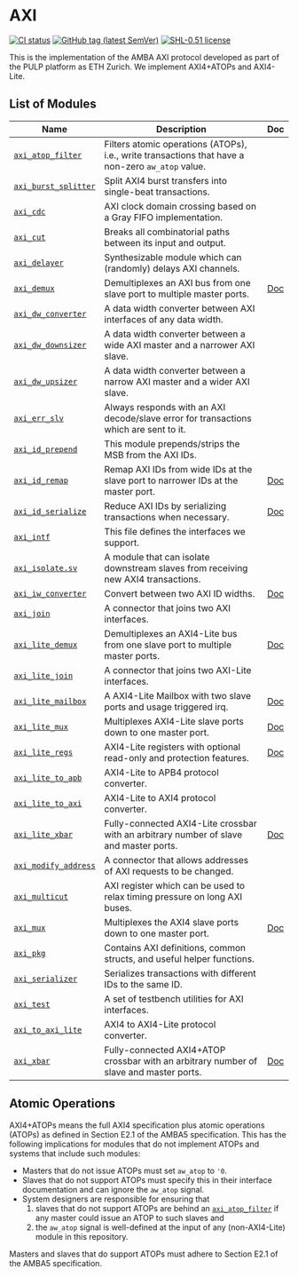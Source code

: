 # AXI
[![CI status](https://akurth.net/usrv/ig/shields/pipeline/akurth/axi/master.svg)](https://iis-git.ee.ethz.ch/akurth/axi/commits/master)
[![GitHub tag (latest SemVer)](https://images1-focus-opensocial.googleusercontent.com/gadgets/proxy?container=focus&url=https%3A%2F%2Fimg.shields.io%2Fgithub%2Fv%2Ftag%2Fpulp-platform%2Faxi%3Fcolor%3Dblue%26label%3Dcurrent%26sort%3Dsemver)](CHANGELOG.md)
[![SHL-0.51 license](https://img.shields.io/badge/license-SHL--0.51-green)](LICENSE)

This is the implementation of the AMBA AXI protocol developed as part of the PULP platform as ETH Zurich. We implement AXI4+ATOPs and AXI4-Lite.


## List of Modules

| Name                                                 | Description                                                                                       | Doc                            |
|------------------------------------------------------|---------------------------------------------------------------------------------------------------|--------------------------------|
| [`axi_atop_filter`](src/axi_atop_filter.sv)          | Filters atomic operations (ATOPs), i.e., write transactions that have a non-zero `aw_atop` value. |                                |
| [`axi_burst_splitter`](src/axi_burst_splitter.sv)    | Split AXI4 burst transfers into single-beat transactions.                                         |                                |
| [`axi_cdc`](src/axi_cdc.sv)                          | AXI clock domain crossing based on a Gray FIFO implementation.                                    |                                |
| [`axi_cut`](src/axi_cut.sv)                          | Breaks all combinatorial paths between its input and output.                                      |                                |
| [`axi_delayer`](src/axi_delayer.sv)                  | Synthesizable module which can (randomly) delays AXI channels.                                    |                                |
| [`axi_demux`](src/axi_demux.sv)                      | Demultiplexes an AXI bus from one slave port to multiple master ports.                            | [Doc](doc/axi_demux.md)        |
| [`axi_dw_converter`](src/axi_dw_converter.sv)        | A data width converter between AXI interfaces of any data width.                                  |                                |
| [`axi_dw_downsizer`](src/axi_dw_downsizer.sv)        | A data width converter between a wide AXI master and a narrower AXI slave.                        |                                |
| [`axi_dw_upsizer`](src/axi_dw_upsizer.sv)            | A data width converter between a narrow AXI master and a wider AXI slave.                         |                                |
| [`axi_err_slv`](src/axi_err_slv.sv)                  | Always responds with an AXI decode/slave error for transactions which are sent to it.             |                                |
| [`axi_id_prepend`](src/axi_id_prepend.sv)            | This module prepends/strips the MSB from the AXI IDs.                                             |                                |
| [`axi_id_remap`](src/axi_id_remap.sv)                | Remap AXI IDs from wide IDs at the slave port to narrower IDs at the master port.                 | [Doc][doc.axi_id_remap]        |
| [`axi_id_serialize`](src/axi_id_serialize.sv)        | Reduce AXI IDs by serializing transactions when necessary.                                        | [Doc][doc.axi_id_serialize]    |
| [`axi_intf`](src/axi_intf.sv)                        | This file defines the interfaces we support.                                                      |                                |
| [`axi_isolate.sv`](src/axi_isolate.sv)               | A module that can isolate downstream slaves from receiving new AXI4 transactions.                 |                                |
| [`axi_iw_converter`](src/axi_iw_converter.sv)        | Convert between two AXI ID widths.                                                                | [Doc][doc.axi_iw_converter]    |
| [`axi_join`](src/axi_join.sv)                        | A connector that joins two AXI interfaces.                                                        |                                |
| [`axi_lite_demux`](src/axi_lite_demux.sv)            | Demultiplexes an AXI4-Lite bus from one slave port to multiple master ports.                      | [Doc](doc/axi_lite_demux.md)   |
| [`axi_lite_join`](src/axi_lite_join.sv)              | A connector that joins two AXI-Lite interfaces.                                                   |                                |
| [`axi_lite_mailbox`](src/axi_lite_mailbox.sv)        | A AXI4-Lite Mailbox with two slave ports and usage triggered irq.                                 | [Doc](doc/axi_lite_mailbox.md) |
| [`axi_lite_mux`](src/axi_lite_mux.sv)                | Multiplexes AXI4-Lite slave ports down to one master port.                                        | [Doc](doc/axi_lite_mux.md)     |
| [`axi_lite_regs`](src/axi_lite_regs.sv)              | AXI4-Lite registers with optional read-only and protection features.                              | [Doc][doc.axi_lite_regs]       |
| [`axi_lite_to_apb`](src/axi_lite_to_apb.sv)          | AXI4-Lite to APB4 protocol converter.                                                             |                                |
| [`axi_lite_to_axi`](src/axi_lite_to_axi.sv)          | AXI4-Lite to AXI4 protocol converter.                                                             |                                |
| [`axi_lite_xbar`](src/axi_lite_xbar.sv)              | Fully-connected AXI4-Lite crossbar with an arbitrary number of slave and master ports.            | [Doc](doc/axi_lite_xbar.md)    |
| [`axi_modify_address`](src/axi_modify_address.sv)    | A connector that allows addresses of AXI requests to be changed.                                  |                                |
| [`axi_multicut`](src/axi_multicut.sv)                | AXI register which can be used to relax timing pressure on long AXI buses.                        |                                |
| [`axi_mux`](src/axi_mux.sv)                          | Multiplexes the AXI4 slave ports down to one master port.                                         | [Doc](doc/axi_mux.md)          |
| [`axi_pkg`](src/axi_pkg.sv)                          | Contains AXI definitions, common structs, and useful helper functions.                            |                                |
| [`axi_serializer`](src/axi_serializer.sv)            | Serializes transactions with different IDs to the same ID.                                        |                                |
| [`axi_test`](src/axi_test.sv)                        | A set of testbench utilities for AXI interfaces.                                                  |                                |
| [`axi_to_axi_lite`](src/axi_to_axi_lite.sv)          | AXI4 to AXI4-Lite protocol converter.                                                             |                                |
| [`axi_xbar`](src/axi_xbar.sv)                        | Fully-connected AXI4+ATOP crossbar with an arbitrary number of slave and master ports.            | [Doc](doc/axi_xbar.md)         |

## Atomic Operations

AXI4+ATOPs means the full AXI4 specification plus atomic operations (ATOPs) as defined in Section E2.1 of the AMBA5 specification. This has the following implications for modules that do not implement ATOPs and systems that include such modules:

- Masters that do not issue ATOPs must set `aw_atop` to `'0`.
- Slaves that do not support ATOPs must specify this in their interface documentation and can ignore the `aw_atop` signal.
- System designers are responsible for ensuring that
  1. slaves that do not support ATOPs are behind an [`axi_atop_filter`](src/axi_atop_filter.sv) if any master could issue an ATOP to such slaves and
  2. the `aw_atop` signal is well-defined at the input of any (non-AXI4-Lite) module in this repository.

Masters and slaves that do support ATOPs must adhere to Section E2.1 of the AMBA5 specification.


[doc.axi_id_remap]: https://pulp-platform.github.io/axi/master/module.axi_id_remap
[doc.axi_id_serialize]: https://pulp-platform.github.io/axi/master/module.axi_id_serialize
[doc.axi_iw_converter]: https://pulp-platform.github.io/axi/master/module.axi_iw_converter
[doc.axi_lite_regs]: https://pulp-platform.github.io/axi/master/module.axi_lite_regs
